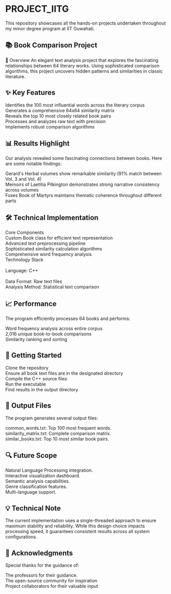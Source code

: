 # PROJECT_IITG
  This repository showcases all the hands-on projects undertaken throughout my minor degree program at IIT Guwahati.

## 📚 Book Comparison Project
  🎯 Overview
      An elegant text analysis project that explores the fascinating relationships between 64 literary works. Using sophisticated comparison algorithms, this project uncovers hidden patterns and similarities in classic literature.

## ✨ Key Features
Identifies the 100 most influential words across the literary corpus <br/>
Generates a comprehensive 64x64 similarity matrix <br/>
Reveals the top 10 most closely related book pairs <br/>
Processes and analyzes raw text with precision <br/>
Implements robust comparison algorithms <br/>

## 📊 Results Highlight
Our analysis revealed some fascinating connections between books. Here are some notable findings:<br/>

Gerard's Herbal volumes show remarkable similarity (91% match between Vol. 3 and Vol. 4)<br/>
Memoirs of Laetitia Pilkington demonstrates strong narrative consistency across volumes<br/>
Foxes Book of Martyrs maintains thematic coherence throughout different parts<br/>

## 🛠️ Technical Implementation
Core Components<br/>
Custom Book class for efficient text representation<br/>
Advanced text preprocessing pipeline<br/>
Sophisticated similarity calculation algorithms<br/>
Comprehensive word frequency analysis<br/>
Technology Stack<br/><br/>
Language: C++<br/><br/>
Data Format: Raw text files<br/>
Analysis Method: Statistical text comparison<br/>

## 📈 Performance
The program efficiently processes 64 books and performs:<br/>

Word frequency analysis across entire corpus<br/>
2,016 unique book-to-book comparisons<br/>
Similarity ranking and sorting<br/>

## 🚀 Getting Started

Clone the repository<br/>
Ensure all book text files are in the designated directory<br/>
Compile the C++ source files<br/>
Run the executable<br/>
Find results in the output directory<br/>

## 📝 Output Files

The program generates several output files:<br/>

common_words.txt: Top 100 most frequent words.<br/>
similarity_matrix.txt: Complete comparison matrix.<br/>
similar_books.txt: Top 10 most similar book pairs.<br/>

## 🔍 Future Scope

Natural Language Processing integration.<br/>
Interactive visualization dashboard.<br/>
Semantic analysis capabilities.<br/>
Genre classification features.<br/>
Multi-language support.<br/>

## 💡 Technical Note

The current implementation uses a single-threaded approach to ensure maximum stability and reliability. While this design choice impacts processing speed, it guarantees consistent results across all system configurations.

## 🤝 Acknowledgments

Special thanks for the guidance of:<br/>

  The professors for their guidance.<br/>
  The open-source community for inspiration<br/>
  Project collaborators for their valuable input<br/>
